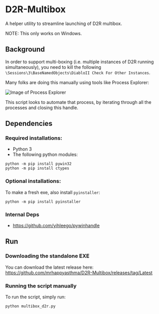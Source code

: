 # D2R-Multibox
A helper utility to streamline launching of D2R multibox.

NOTE: This only works on Windows.

## Background

In order to support multi-boxing (i.e. multiple instances of D2R running simultaneously), you need to kill the following `\Sessions\3\BaseNamedObjects\DiabloII Check For Other Instances`.

Many folks are doing this manually using tools like Process Explorer:

![Image of Process Explorer](https://i.imgur.com/sAhmhLD.png)

This script looks to automate that process, by iterating through all the processes and closing this handle.

## Dependencies

### Required installations:

- Python 3
- The following python modules:

```
python -m pip install pywin32
python -m pip install ctypes
```

### Optional installations:

To make a fresh exe, also install `pyinstaller`:

```
python -m pip install pyinstaller
```

### Internal Deps

- https://github.com/yihleego/pywinhandle

## Run

### Downloading the standalone EXE

You can download the latest release here: https://github.com/mrhappyasthma/D2R-Multibox/releases/tag/Latest

### Running the script manually

To run the script, simply run:

```
python multibox_d2r.py
```
